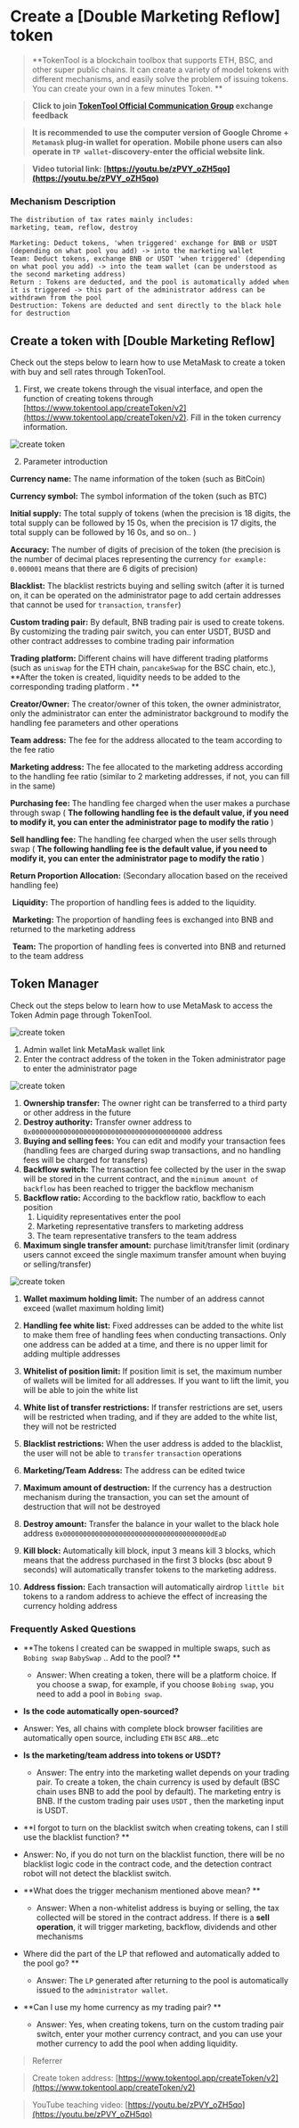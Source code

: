 # Create a [Double Marketing Reflow] token

> **TokenTool is a blockchain toolbox that supports ETH, BSC, and other super public chains. It can create a variety of model tokens with different mechanisms, and easily solve the problem of issuing tokens. You can create your own in a few minutes Token. **


> **Click to join [TokenTool Official Communication Group](https://t.me/tokentool_app) exchange feedback**

> **It is recommended to use the computer version of Google Chrome + `Metamask` plug-in wallet for operation.**
> **Mobile phone users can also operate in `TP wallet`-discovery-enter the official website link.**


> **Video tutorial link: [https://youtu.be/zPVY_oZH5qo](https://youtu.be/zPVY_oZH5qo)**


### Mechanism Description

```
The distribution of tax rates mainly includes:
marketing, team, reflow, destroy

Marketing: Deduct tokens, 'when triggered' exchange for BNB or USDT (depending on what pool you add) -> into the marketing wallet
Team: Deduct tokens, exchange BNB or USDT 'when triggered' (depending on what pool you add) -> into the team wallet (can be understood as the second marketing address)
Return : Tokens are deducted, and the pool is automatically added when it is triggered -> this part of the administrator address can be withdrawn from the pool
Destruction: Tokens are deducted and sent directly to the black hole for destruction
```



## Create a token with [Double Marketing Reflow]

Check out the steps below to learn how to use MetaMask to create a token with buy and sell rates through TokenTool.

1. First, we create tokens through the visual interface, and open the function of creating tokens through [https://www.tokentool.app/createToken/v2](https://www.tokentool.app/createToken/v2). Fill in the token currency information.

![create token ](../.gitbook/assets/v2/Snipaste_2022-05-03_14-39-31.png)

2. Parameter introduction

**Currency name:** The name information of the token (such as BitCoin)

**Currency symbol:** The symbol information of the token (such as BTC)

**Initial supply:** The total supply of tokens (when the precision is 18 digits, the total supply can be followed by 15 0s, when the precision is 17 digits, the total supply can be followed by 16 0s, and so on.. )

**Accuracy:** The number of digits of precision of the token (the precision is the number of decimal places representing the currency `for example: 0.000001` means that there are 6 digits of precision)

**Blacklist:** The blacklist restricts buying and selling switch (after it is turned on, it can be operated on the administrator page to add certain addresses that cannot be used for `transaction`, `transfer`)

**Custom trading pair:** By default, BNB trading pair is used to create tokens. By customizing the trading pair switch, you can enter USDT, BUSD and other contract addresses to combine trading pair information


**Trading platform:** Different chains will have different trading platforms (such as `uniswap` for the ETH chain, `pancakeSwap` for the BSC chain, etc.), **After the token is created, liquidity needs to be added to the corresponding trading platform . **

**Creator/Owner:** The creator/owner of this token, the owner administrator, only the administrator can enter the administrator background to modify the handling fee parameters and other operations

**Team address:** The fee for the address allocated to the team according to the fee ratio

**Marketing address:** The fee allocated to the marketing address according to the handling fee ratio (similar to 2 marketing addresses, if not, you can fill in the same)

**Purchasing fee:** The handling fee charged when the user makes a purchase through swap ( **The following handling fee is the default value, if you need to modify it, you can enter the administrator page to modify the ratio** )

**Sell handling fee:** The handling fee charged when the user sells through swap ( **The following handling fee is the default value, if you need to modify it, you can enter the administrator page to modify the ratio** )

**Return Proportion Allocation:** (Secondary allocation based on the received handling fee)

​ **Liquidity:** The proportion of handling fees is added to the liquidity.

​ **Marketing:** The proportion of handling fees is exchanged into BNB and returned to the marketing address

​ **Team:** The proportion of handling fees is converted into BNB and returned to the team address

## Token Manager

Check out the steps below to learn how to use MetaMask to access the Token Admin page through TokenTool.

![create token](../.gitbook/assets/v2/admin2.png)

1. Admin wallet link MetaMask wallet link
2. Enter the contract address of the token in the Token administrator page to enter the administrator page

![create token](../.gitbook/assets/v2/admin1.png)

1. **Ownership transfer:** The owner right can be transferred to a third party or other address in the future
2. **Destroy authority:** Transfer owner address to `0x0000000000000000000000000000000000000000` address
3. **Buying and selling fees:** You can edit and modify your transaction fees (handling fees are charged during swap transactions, and no handling fees will be charged for transfers)
4. **Backflow switch:** The transaction fee collected by the user in the swap will be stored in the current contract, and the `minimum amount of backflow` has been reached to trigger the backflow mechanism
5. **Backflow ratio:** According to the backflow ratio, backflow to each position
    1. Liquidity representatives enter the pool
    2. Marketing representative transfers to marketing address
    3. The team representative transfers to the team address
6. **Maximum single transfer amount:** purchase limit/transfer limit (ordinary users cannot exceed the single maximum transfer amount when buying or selling/transfer)

![create token](../.gitbook/assets/v2/admin3.png)

1. **Wallet maximum holding limit:** The number of an address cannot exceed (wallet maximum holding limit)

2. **Handling fee white list:** Fixed addresses can be added to the white list to make them free of handling fees when conducting transactions. Only one address can be added at a time, and there is no upper limit for adding multiple addresses

3. **Whitelist of position limit:** If position limit is set, the maximum number of wallets will be limited for all addresses. If you want to lift the limit, you will be able to join the white list

4. **White list of transfer restrictions:** If transfer restrictions are set, users will be restricted when trading, and if they are added to the white list, they will not be restricted

5. **Blacklist restrictions:** When the user address is added to the blacklist, the user will not be able to `transfer` `transaction` operations

6. **Marketing/Team Address:** The address can be edited twice

7. **Maximum amount of destruction:** If the currency has a destruction mechanism during the transaction, you can set the amount of destruction that will not be destroyed

8. **Destroy amount:** Transfer the balance in your wallet to the black hole address `0x0000000000000000000000000000000000000dEaD`

9. **Kill block:** Automatically kill block, input 3 means kill 3 blocks, which means that the address purchased in the first 3 blocks (bsc about 9 seconds) will automatically transfer tokens to the marketing address.

10. **Address fission:** Each transaction will automatically airdrop `little bit` tokens to a random address to achieve the effect of increasing the currency holding address


### Frequently Asked Questions
- **The tokens I created can be swapped in multiple swaps, such as `Bobing swap` `BabySwap` .. Add to the pool? **
   - Answer: When creating a token, there will be a platform choice. If you choose a swap, for example, if you choose `Bobing swap`, you need to add a pool in `Bobing swap`.

- **Is the code automatically open-sourced?**
- Answer: Yes, all chains with complete block browser facilities are automatically open source, including `ETH` `BSC` `ARB`...etc

- **Is the marketing/team address into tokens or USDT?**
   - Answer: The entry into the marketing wallet depends on your trading pair. To create a token, the chain currency is used by default (BSC chain uses BNB to add the pool by default). The marketing entry is BNB. If the custom trading pair uses `USDT` , then the marketing input is USDT.
  
- **I forgot to turn on the blacklist switch when creating tokens, can I still use the blacklist function? **
- Answer: No, if you do not turn on the blacklist function, there will be no blacklist logic code in the contract code, and the detection contract robot will not detect the blacklist switch.

- **What does the trigger mechanism mentioned above mean? **
   - Answer: When a non-whitelist address is buying or selling, the tax collected will be stored in the contract address. If there is a **sell operation**, it will trigger marketing, backflow, dividends and other mechanisms

- Where did the part of the LP that reflowed and automatically added to the pool go? **
   - Answer: The `LP` generated after returning to the pool is automatically issued to the `administrator wallet`.

- **Can I use my home currency as my trading pair? **
   - Answer: Yes, when creating tokens, turn on the custom trading pair switch, enter your mother currency contract, and you can use your mother currency to add the pool when adding liquidity.



> Referrer

> Create token address: [https://www.tokentool.app/createToken/v2](https://www.tokentool.app/createToken/v2)

> YouTube teaching video: [https://youtu.be/zPVY_oZH5qo](https://youtu.be/zPVY_oZH5qo)